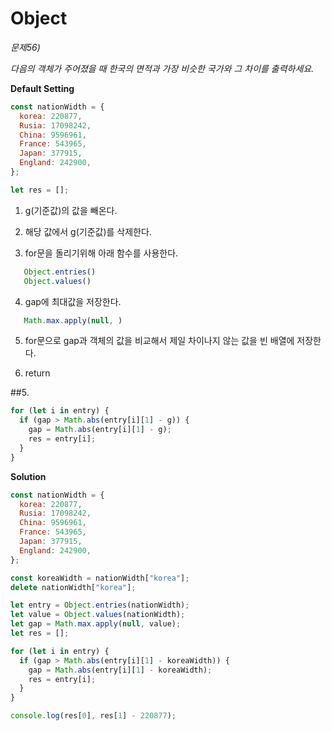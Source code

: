 # Object

_문제56)_

_다음의 객체가 주어졌을 때 한국의 면적과 가장 비슷한 국가와 그 차이를 출력하세요._

**Default Setting**

```javascript
const nationWidth = {
  korea: 220877,
  Rusia: 17098242,
  China: 9596961,
  France: 543965,
  Japan: 377915,
  England: 242900,
};

let res = [];
```

1. g(기준값)의 값을 빼온다.

2. 해당 값에서 g(기준값)를 삭제한다.

3. for문을 돌리기위해 아래 함수를 사용한다.

```javascript
   Object.entries()
   Object.values()
```

4. gap에 최대값을 저장한다.

```javascript
   Math.max.apply(null, )
```
5. for문으로 gap과 객체의 값을 비교해서 제일 차이나지 않는 값을 빈 배열에 저장한다.

6. return

##5.

```javascript
for (let i in entry) {
  if (gap > Math.abs(entry[i][1] - g)) {
    gap = Math.abs(entry[i][1] - g);
    res = entry[i];
  }
}
```

**Solution**

```javascript
const nationWidth = {
  korea: 220877,
  Rusia: 17098242,
  China: 9596961,
  France: 543965,
  Japan: 377915,
  England: 242900,
};

const koreaWidth = nationWidth["korea"];
delete nationWidth["korea"];

let entry = Object.entries(nationWidth);
let value = Object.values(nationWidth);
let gap = Math.max.apply(null, value);
let res = [];

for (let i in entry) {
  if (gap > Math.abs(entry[i][1] - koreaWidth)) {
    gap = Math.abs(entry[i][1] - koreaWidth);
    res = entry[i];
  }
}

console.log(res[0], res[1] - 220877);
```
